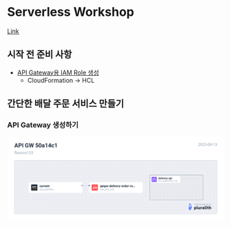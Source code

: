 # Serverless Workshop

[Link](https://catalog.us-east-1.prod.workshops.aws/workshops/4923c0ff-6470-46e1-9884-7c6ee63e7136/ko-KR)

## 시작 전 준비 사항

- [API Gateway용 IAM Role 생성](https://catalog.us-east-1.prod.workshops.aws/workshops/4923c0ff-6470-46e1-9884-7c6ee63e7136/ko-KR/start/cloudformation)
  - CloudFormation -> HCL

## 간단한 배달 주문 서비스 만들기

### API Gateway 생성하기

![api-gateway-50a14c1q](img/api-gateway-50a14c1q.png)

